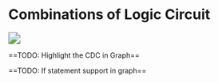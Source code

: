 # Combinations of Logic Circuit

<img src="static/Classification of Circuit.pdf" style="zoom:150%;" />

==TODO: Highlight the CDC in Graph==

==TODO: If statement support in graph==

